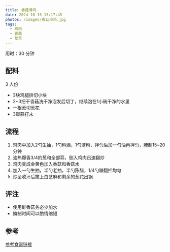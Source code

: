 ```yaml
---
title: 香菇滑鸡
date: 2024-10-15 15:17:45
photos: /images/香菇滑鸡.jpg
tags:
  - 鸡肉
  - 香菇
  - 荤菜
---
```


用时：30 分钟

## 配料

3 人份

- 3块鸡腿排切小块
- 2~3把干香菇洗干净泡发后切丁，继续泡在1小碗干净的水里
- 一根葱切葱花
- 3瓣蒜打末

<!--more-->

## 流程

1. 鸡肉中加入2勺生抽，1勺料酒，1勺淀粉，拌匀后加一勺油再拌匀，腌制15~20分钟
2. 油热爆香3/4的葱和全部蒜，倒入鸡肉迅速翻炒
3. 鸡肉变成金黄色加入香菇和香菇水
4. 加入一勺生抽，半勺老抽，半勺陈醋，1/4勺糖翻拌均匀
5. 炒至收汁后撒上白芝麻和剩余的葱花出锅

## 评注

- 使用鲜香菇务必少加水
- 腌制时间可以酌情缩短

## 参考

[参考食谱链接](http://xhslink.com/a/V0nEsoZYVzPX "打开参考链接")
